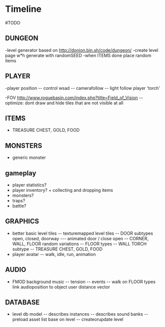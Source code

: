 Timeline
=========

#TODO

## DUNGEON
-level generator based on   http://donjon.bin.sh/code/dungeon/
-create level page w*h generate with randomSEED
-when ITEMS done place random items

## PLAYER
-player position 
-- control  wsad 
-- camerafollow
-- light follow player 'torch'

-FOV http://www.roguebasin.com/index.php?title=Field_of_Vision
 -- optimize: dont draw and hide tiles that are not visible at all

## ITEMS
- TREASURE CHEST, GOLD, FOOD

## MONSTERS
 - generic monster

## gameplay 
- player statistics?
- player inventory? + collecting and dropping items
- monsters?
- traps?
- battle?

## GRAPHICS
- better basic level tiles
-- texturemapped level tiles
-- DOOR subtypes  open, closed, doorway
--- animated door / close open
-- CORNER, WALL, FLOOR random variations
-- FLOOR types
-- WALL TORCH subtype
-- TREASURE CHEST, GOLD, FOOD
- player avatar
-- walk, idle, run, animation

## AUDIO
 - FMOD background music
 -- tension
 -- events
-- walk on FLOOR types  link audioposition to object user distance vector


## DATABASE
- level db model
  -- describes instances
  -- describes sound banks
  -- preload asset list base on level
  -- createorupdate level




